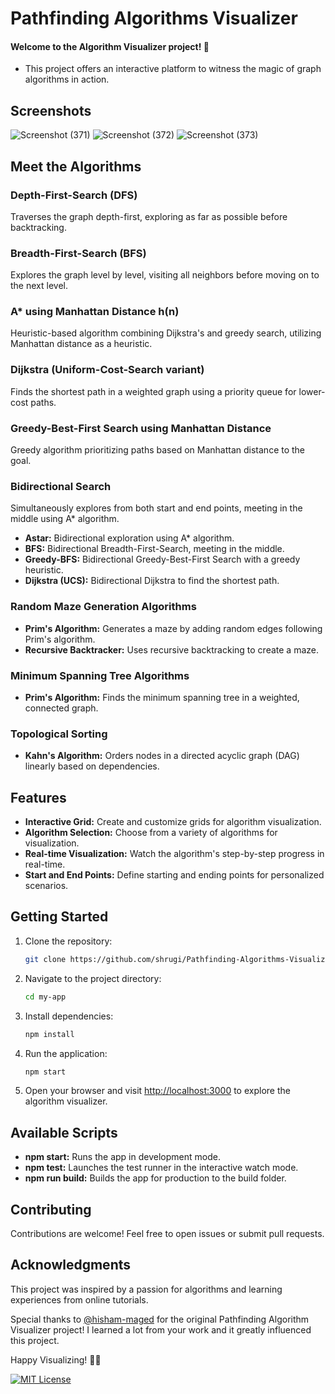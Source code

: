 # Pathfinding Algorithms Visualizer
#### Welcome to the Algorithm Visualizer project! 🚀

- This project offers an interactive platform to witness the magic of graph algorithms in action.


## Screenshots

![Screenshot (371)](https://github.com/shrugi/Pathfinding-Algorithms-Visualizer/assets/119075148/7ee5a2ee-3a12-4980-bb36-a8016889bb58)
![Screenshot (372)](https://github.com/shrugi/Pathfinding-Algorithms-Visualizer/assets/119075148/d56d34e0-a946-4e1b-b293-86f1db0c3b79)
![Screenshot (373)](https://github.com/shrugi/Pathfinding-Algorithms-Visualizer/assets/119075148/7087135b-82f0-439f-b8ae-7c9f4ead93c9)


## Meet the Algorithms

### Depth-First-Search (DFS)
Traverses the graph depth-first, exploring as far as possible before backtracking.

### Breadth-First-Search (BFS)
Explores the graph level by level, visiting all neighbors before moving on to the next level.

### A* using Manhattan Distance h(n)
Heuristic-based algorithm combining Dijkstra's and greedy search, utilizing Manhattan distance as a heuristic.

### Dijkstra (Uniform-Cost-Search variant)
Finds the shortest path in a weighted graph using a priority queue for lower-cost paths.

### Greedy-Best-First Search using Manhattan Distance
Greedy algorithm prioritizing paths based on Manhattan distance to the goal.

### Bidirectional Search
Simultaneously explores from both start and end points, meeting in the middle using A* algorithm.

- **Astar:** Bidirectional exploration using A* algorithm.
- **BFS:** Bidirectional Breadth-First-Search, meeting in the middle.
- **Greedy-BFS:** Bidirectional Greedy-Best-First Search with a greedy heuristic.
- **Dijkstra (UCS):** Bidirectional Dijkstra to find the shortest path.

### Random Maze Generation Algorithms

- **Prim's Algorithm:** Generates a maze by adding random edges following Prim's algorithm.
- **Recursive Backtracker:** Uses recursive backtracking to create a maze.

### Minimum Spanning Tree Algorithms

- **Prim's Algorithm:** Finds the minimum spanning tree in a weighted, connected graph.

### Topological Sorting

- **Kahn's Algorithm:** Orders nodes in a directed acyclic graph (DAG) linearly based on dependencies.


## Features

- **Interactive Grid:** Create and customize grids for algorithm visualization.
- **Algorithm Selection:** Choose from a variety of algorithms for visualization.
- **Real-time Visualization:** Watch the algorithm's step-by-step progress in real-time.
- **Start and End Points:** Define starting and ending points for personalized scenarios.

## Getting Started

1. Clone the repository:

    ```bash
    git clone https://github.com/shrugi/Pathfinding-Algorithms-Visualizer.git
    ```

2. Navigate to the project directory:

    ```bash
    cd my-app
    ```

3. Install dependencies:

    ```bash
    npm install
    ```

4. Run the application:

    ```bash
    npm start
    ```

5. Open your browser and visit [http://localhost:3000](http://localhost:3000) to explore the algorithm visualizer.

## Available Scripts

- **npm start:** Runs the app in development mode.
- **npm test:** Launches the test runner in the interactive watch mode.
- **npm run build:** Builds the app for production to the build folder.

## Contributing

Contributions are welcome! Feel free to open issues or submit pull requests.

## Acknowledgments

This project was inspired by a passion for algorithms and learning experiences from online tutorials.

Special thanks to [@hisham-maged](https://github.com/hisham-maged10) for the original Pathfinding Algorithm Visualizer project! I learned a lot from your work and it greatly influenced this project.


Happy Visualizing! 🎉✨

[![MIT License](https://img.shields.io/badge/License-MIT-green.svg)](https://choosealicense.com/licenses/mit/)
